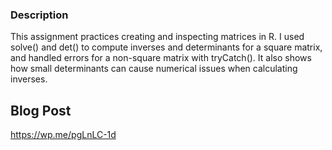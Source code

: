 ### Description ###

This assignment practices creating and inspecting matrices in R. I used solve() and det() to compute inverses and determinants for a square matrix, and handled errors for a non-square matrix with tryCatch(). It also shows how small determinants can cause numerical issues when calculating inverses.

## Blog Post ##

https://wp.me/pgLnLC-1d
